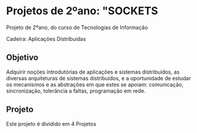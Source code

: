 # Projetos de 2ºano: "SOCKETS
Projeto de 2ºano, do curso de Tecnologias de Informação 

Cadeira: Aplicações Distribuidas

## Objetivo

Adquirir noções introdutórias de aplicações e sistemas distribuídos, as diversas arquiteturas de sistemas distribuídos, e  a oportunidade de estudar os mecanismos e as abstrações em que estes se apoiam: comunicação, sincronização, tolerância a faltas, programação em rede. 

## Projeto
Este projeto é dividido em 4 Projetos
